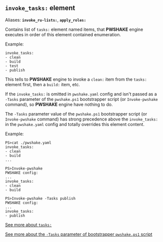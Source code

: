 ## `invoke_tasks:` **element**

Aliases: **`invoke_ru-lists:`**, **`apply_roles:`**

Contains list of `tasks:` element named items, that **PWSHAKE** engine executes in order of this element contained enumeration. 

Example:
```
invoke_tasks:
- clean
- build
- test
- publish
```
This tells to **PWSHAKE** engine to invoke a `clean:` item from the `tasks:` element first, then a `build:` item, etc.

If the `invoke_tasks:` is omitted in `pwshake.yaml` config and isn't passed as a `-Tasks` parameter of the `pwshake.ps1` bootstrapper script (or `Invoke-pwshake` command), so **PWSHAKE** engine have nothing to do.

The `-Tasks` parameter value of the `pwshake.ps1` bootstrapper script (or `Invoke-pwshake` command) has strong precedence above the `invoke_tasks:` in the `pwshake.yaml` config and totally overrides this element content.

Example:
```
PS>cat ./pwshake.yaml
invoke_tasks:
- clean
- build
...
```
```
PS>Invoke-pwshake
PWSHAKE config:
...
invoke_tasks:
- clean
- build
```
```
PS>Invoke-pwshake -Tasks publish
PWSHAKE config:
...
invoke_tasks:
- publish
```

[See more about `tasks:`](/doc/tasks.md)

[See more about the `-Tasks` parameter of  bootstrapper `pwshake.ps1` script](/doc/bootstrapper.md)